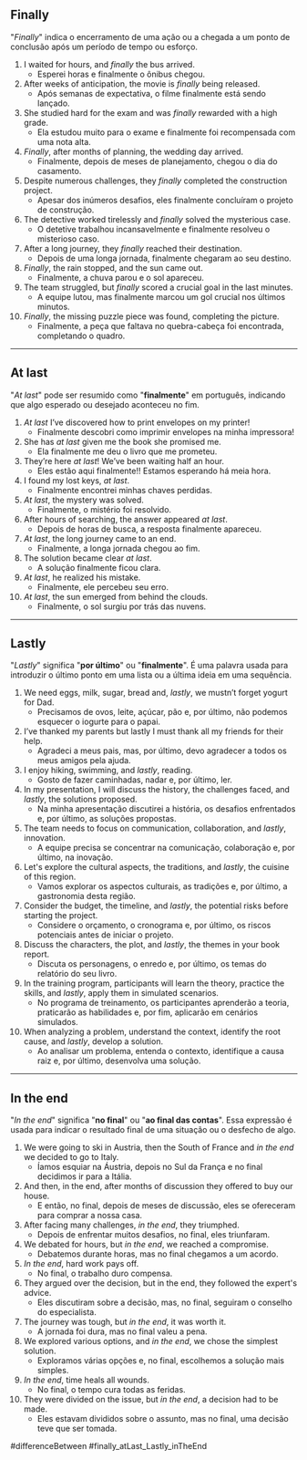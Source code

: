 ## Finally

"*Finally*" indica o encerramento de uma ação ou a chegada a um ponto de conclusão após um período de tempo ou esforço.



1. I waited for hours, and _finally_ the bus arrived.
	- Esperei horas e finalmente o ônibus chegou.
2. After weeks of anticipation, the movie is _finally_ being released.
	- Após semanas de expectativa, o filme finalmente está sendo lançado.
3. She studied hard for the exam and was _finally_ rewarded with a high grade.
	- Ela estudou muito para o exame e finalmente foi recompensada com uma nota alta.
4. _Finally_, after months of planning, the wedding day arrived.
	- Finalmente, depois de meses de planejamento, chegou o dia do casamento.
5. Despite numerous challenges, they _finally_ completed the construction project.
	- Apesar dos inúmeros desafios, eles finalmente concluíram o projeto de construção.
6. The detective worked tirelessly and _finally_ solved the mysterious case.
	- O detetive trabalhou incansavelmente e finalmente resolveu o misterioso caso.
7. After a long journey, they _finally_ reached their destination.
	- Depois de uma longa jornada, finalmente chegaram ao seu destino.
8. _Finally_, the rain stopped, and the sun came out.
	- Finalmente, a chuva parou e o sol apareceu.
9. The team struggled, but _finally_ scored a crucial goal in the last minutes.
	- A equipe lutou, mas finalmente marcou um gol crucial nos últimos minutos.
10. _Finally_, the missing puzzle piece was found, completing the picture.
	- Finalmente, a peça que faltava no quebra-cabeça foi encontrada, completando o quadro.
---
## At last
"*At last*" pode ser resumido como "**finalmente**" em português, indicando que algo esperado ou desejado aconteceu no fim.


1.  *At last* I’ve discovered how to print envelopes on my printer!
	- Finalmente descobri como imprimir envelopes na minha impressora!
2. She has *at last* given me the book she promised me.
	- Ela finalmente me deu o livro que me prometeu.
3. They’re here *at last*! We’ve been waiting half an hour.
	- Eles estão aqui finalmente!! Estamos esperando há meia hora.
4. I found my lost keys, _at last_.
	- Finalmente encontrei minhas chaves perdidas.
5. _At last_, the mystery was solved.
	- Finalmente, o mistério foi resolvido.
6. After hours of searching, the answer appeared _at last_.
	- Depois de horas de busca, a resposta finalmente apareceu.
7. _At last_, the long journey came to an end.
	- Finalmente, a longa jornada chegou ao fim.
8. The solution became clear _at last_.
	- A solução finalmente ficou clara.
9. _At last_, he realized his mistake.
	- Finalmente, ele percebeu seu erro.
10. _At last_, the sun emerged from behind the clouds.
	- Finalmente, o sol surgiu por trás das nuvens.
---
## Lastly
"*Lastly*" significa "**por último**" ou "**finalmente**". É uma palavra usada para introduzir o último ponto em uma lista ou a última ideia em uma sequência.

1. We need eggs, milk, sugar, bread and, *lastly*, we mustn’t forget yogurt for Dad.
	- Precisamos de ovos, leite, açúcar, pão e, por último, não podemos esquecer o iogurte para o papai.
2. I’ve thanked my parents but lastly I must thank all my friends for their help.
	- Agradeci a meus pais, mas, por último, devo agradecer a todos os meus amigos pela ajuda.
3. I enjoy hiking, swimming, and _lastly_, reading.
	- Gosto de fazer caminhadas, nadar e, por último, ler.
4. In my presentation, I will discuss the history, the challenges faced, and _lastly_, the solutions proposed.
	- Na minha apresentação discutirei a história, os desafios enfrentados e, por último, as soluções propostas.
5. The team needs to focus on communication, collaboration, and _lastly_, innovation.
	- A equipe precisa se concentrar na comunicação, colaboração e, por último, na inovação.
6. Let's explore the cultural aspects, the traditions, and _lastly_, the cuisine of this region.
	- Vamos explorar os aspectos culturais, as tradições e, por último, a gastronomia desta região.
7. Consider the budget, the timeline, and _lastly_, the potential risks before starting the project.
	- Considere o orçamento, o cronograma e, por último, os riscos potenciais antes de iniciar o projeto.
8. Discuss the characters, the plot, and _lastly_, the themes in your book report.
	- Discuta os personagens, o enredo e, por último, os temas do relatório do seu livro.
9. In the training program, participants will learn the theory, practice the skills, and _lastly_, apply them in simulated scenarios.
	- No programa de treinamento, os participantes aprenderão a teoria, praticarão as habilidades e, por fim, aplicarão em cenários simulados.
10. When analyzing a problem, understand the context, identify the root cause, and _lastly_, develop a solution.
	- Ao analisar um problema, entenda o contexto, identifique a causa raiz e, por último, desenvolva uma solução.
---
## In the end
"*In the end*" significa "**no final**" ou "**ao final das contas**". Essa expressão é usada para indicar o resultado final de uma situação ou o desfecho de algo.

1. We were going to ski in Austria, then the South of France and *in the end* we decided to go to Italy.
	- Íamos esquiar na Áustria, depois no Sul da França e no final decidimos ir para a Itália.
2. And then, in the end, after months of discussion they offered to buy our house.
	- E então, no final, depois de meses de discussão, eles se ofereceram para comprar a nossa casa.
3. After facing many challenges, _in the end_, they triumphed.
	- Depois de enfrentar muitos desafios, no final, eles triunfaram.
4. We debated for hours, but _in the end_, we reached a compromise.
	- Debatemos durante horas, mas no final chegamos a um acordo.
5. _In the end_, hard work pays off.
	- No final, o trabalho duro compensa.
6. They argued over the decision, but in the end, they followed the expert's advice.
	- Eles discutiram sobre a decisão, mas, no final, seguiram o conselho do especialista.
7. The journey was tough, but _in the end_, it was worth it.
	- A jornada foi dura, mas no final valeu a pena.
8. We explored various options, and _in the end_, we chose the simplest solution.
	- Exploramos várias opções e, no final, escolhemos a solução mais simples.
9. _In the end_, time heals all wounds.
	- No final, o tempo cura todas as feridas.
10. They were divided on the issue, but _in the end_, a decision had to be made.
	- Eles estavam divididos sobre o assunto, mas no final, uma decisão teve que ser tomada.

#differenceBetween 
#finally_atLast_Lastly_inTheEnd